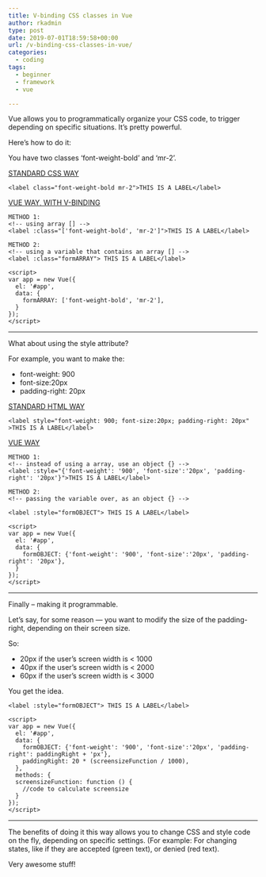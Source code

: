 ```yaml
---
title: V-binding CSS classes in Vue
author: rkadmin
type: post
date: 2019-07-01T18:59:58+00:00
url: /v-binding-css-classes-in-vue/
categories:
  - coding
tags:
  - beginner
  - framework
  - vue

---
```

Vue allows you to programmatically organize your CSS code, to trigger depending on specific situations. It&#8217;s pretty powerful. 

Here&#8217;s how to do it: 

You have two classes &#8216;font-weight-bold&#8217; and &#8216;mr-2&#8217;. 

<u>STANDARD CSS WAY </u>

<pre class="wp-block-code"><code>&lt;label class="font-weight-bold mr-2">THIS IS A LABEL&lt;/label></code></pre>

<u>VUE WAY, WITH V-BINDING</u>

<pre class="wp-block-code"><code>METHOD 1: 
&lt;!-- using array [] -->
&lt;label :class="['font-weight-bold', 'mr-2']">THIS IS A LABEL&lt;/label> </code></pre>

<pre class="wp-block-code"><code>METHOD 2: 
&lt;!-- using a variable that contains an array [] -->
&lt;label :class="formARRAY"> THIS IS A LABEL&lt;/label>

&lt;script> 
var app = new Vue({
  el: '#app', 
  data: {
    formARRAY: ['font-weight-bold', 'mr-2'],
  }
});
&lt;/script></code></pre>

<hr class="wp-block-separator" />

What about using the style attribute? 

For example, you want to make the:

  * font-weight: 900
  * font-size:20px
  * padding-right: 20px

<u>STANDARD HTML WAY</u>

<pre class="wp-block-code"><code>&lt;label style="font-weight: 900; font-size:20px; padding-right: 20px" >THIS IS A LABEL&lt;/label></code></pre>

<u>VUE WAY</u>

<pre class="wp-block-code"><code>METHOD 1: 
&lt;!-- instead of using a array, use an object {} --> 
&lt;label :style="{'font-weight': '900', 'font-size':'20px', 'padding-right': '20px'}">THIS IS A LABEL&lt;/label> 
</code></pre>

<pre class="wp-block-code"><code>METHOD 2: 
&lt;!-- passing the variable over, as an object {} --> 

&lt;label :style="formOBJECT"> THIS IS A LABEL&lt;/label>

&lt;script> 
var app = new Vue({
  el: '#app', 
  data: {
    formOBJECT: {'font-weight': '900', 'font-size':'20px', 'padding-right': '20px'},
  }
});
&lt;/script>
</code></pre>

<hr class="wp-block-separator" />

Finally &#8211; making it programmable. 

Let&#8217;s say, for some reason &#8212; you want to modify the size of the padding-right, depending on their screen size. 

So: 

  * 20px if the user&#8217;s screen width is < 1000
  * 40px if the user&#8217;s screen width is < 2000
  * 60px if the user&#8217;s screen width is < 3000

You get the idea.

<pre class="wp-block-code"><code>&lt;label :style="formOBJECT"> THIS IS A LABEL&lt;/label>

&lt;script> 
var app = new Vue({
  el: '#app', 
  data: {
    formOBJECT: {'font-weight': '900', 'font-size':'20px', 'padding-right': paddingRight + 'px'},
    paddingRight: 20 * (screensizeFunction / 1000), 
  },
  methods: {
  screensizeFunction: function () {
    //code to calculate screensize
  }
});
&lt;/script>
</code></pre>

<hr class="wp-block-separator" />

The benefits of doing it this way allows you to change CSS and style code on the fly, depending on specific settings. (For example: For changing states, like if they are accepted (green text), or denied (red text).

Very awesome stuff!